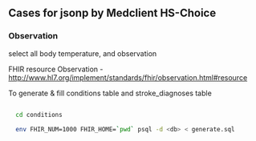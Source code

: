 ## Cases for jsonp by Medclient HS-Choice

### Observation

select all body temperature, and  observation

FHIR resource Observation - http://www.hl7.org/implement/standards/fhir/observation.html#resource

To generate & fill conditions table and stroke_diagnoses table

```bash

  cd conditions

  env FHIR_NUM=1000 FHIR_HOME=`pwd` psql -d <db> < generate.sql
```
